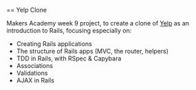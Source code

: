 == Yelp Clone

Makers Academy week 9 project, to create a clone of [Yelp](http://www.yelp.co.uk) as an introduction to Rails, focusing especially on:

* Creating Rails applications
* The structure of Rails apps (MVC, the router, helpers)
* TDD in Rails, with RSpec & Capybara
* Associations
* Validations
* AJAX in Rails